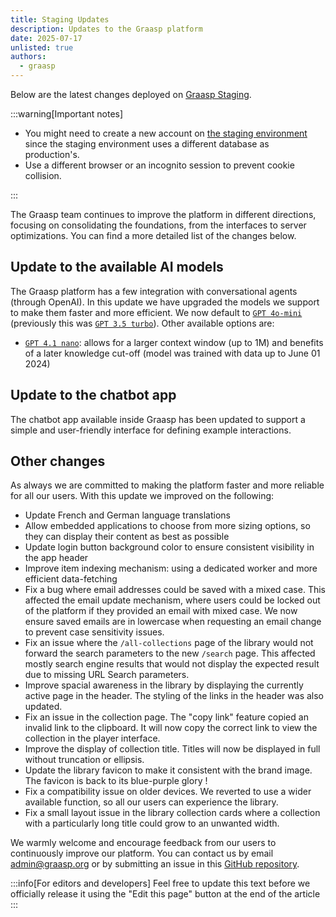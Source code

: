 ```yaml
---
title: Staging Updates
description: Updates to the Graasp platform
date: 2025-07-17
unlisted: true
authors:
  - graasp
---
```


Below are the latest changes deployed on [Graasp Staging](https://builder.stage.graasp.org).

:::warning[Important notes]

- You might need to create a new account on [the staging environment](https://auth.stage.graasp.org) since the staging environment uses a different database as production's.
- Use a different browser or an incognito session to prevent cookie collision.

:::

The Graasp team continues to improve the platform in different directions, focusing on consolidating the foundations, from the interfaces to server optimizations. You can find a more detailed list of the changes below.

<!-- Everything below this will not be shown in the post overview -->
<!-- truncate -->

## Update to the available AI models

The Graasp platform has a few integration with conversational agents (through OpenAI). In this update we have upgraded the models we support to make them faster and more efficient.
We now default to [`GPT 4o-mini`](https://platform.openai.com/docs/models/gpt-4o-mini) (previously this was [`GPT 3.5 turbo`](https://platform.openai.com/docs/models/gpt-3.5-turbo)).
Other available options are:

- [`GPT 4.1 nano`](https://platform.openai.com/docs/models/gpt-4.1-nano): allows for a larger context window (up to 1M) and benefits of a later knowledge cut-off (model was trained with data up to June 01 2024)

## Update to the chatbot app

The chatbot app available inside Graasp has been updated to support a simple and user-friendly interface for defining example interactions.

## Other changes

As always we are committed to making the platform faster and more reliable for all our users.
With this update we improved on the following:

- Update French and German language translations
- Allow embedded applications to choose from more sizing options, so they can display their content as best as possible
- Update login button background color to ensure consistent visibility in the app header
- Improve item indexing mechanism: using a dedicated worker and more efficient data-fetching
- Fix a bug where email addresses could be saved with a mixed case. This affected the email update mechanism, where users could be locked out of the platform if they provided an email with mixed case. We now ensure saved emails are in lowercase when requesting an email change to prevent case sensitivity issues.
- Fix an issue where the `/all-collections` page of the library would not forward the search parameters to the new `/search` page. This affected mostly search engine results that would not display the expected result due to missing URL Search parameters.
- Improve spacial awareness in the library by displaying the currently active page in the header. The styling of the links in the header was also updated.
- Fix an issue in the collection page. The "copy link" feature copied an invalid link to the clipboard. It will now copy the correct link to view the collection in the player interface.
- Improve the display of collection title. Titles will now be displayed in full without truncation or ellipsis.
- Update the library favicon to make it consistent with the brand image. The favicon is back to its blue-purple glory !
- Fix a compatibility issue on older devices. We reverted to use a wider available function, so all our users can experience the library.
- Fix a small layout issue in the library collection cards where a collection with a particularly long title could grow to an unwanted width.

<!-- Generic message -->

We warmly welcome and encourage feedback from our users to continuously improve our platform. You can contact us by email [admin@graasp.org](mailto:admin@graasp.org) or by submitting an issue in this [GitHub repository](https://github.com/graasp/graasp-feedback).

:::info[For editors and developers]
Feel free to update this text before we officially release it using the "Edit this page" button at the end of the article
:::
